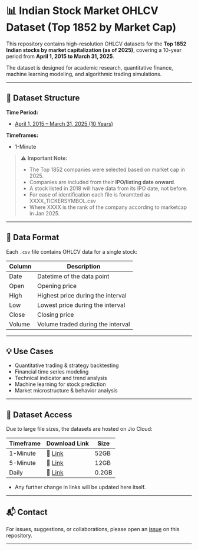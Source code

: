 # 📊 Indian Stock Market OHLCV Dataset (Top 1852 by Market Cap)

This repository contains high-resolution OHLCV datasets for the **Top 1852 Indian stocks by market capitalization (as of 2025)**, covering a 10-year period from **April 1, 2015 to March 31, 2025**.

The dataset is designed for academic research, quantitative finance, machine learning modeling, and algorithmic trading simulations.

---

## 📁 Dataset Structure

**Time Period:**
- [April 1, 2015 – March 31, 2025 (10 Years)](https://www.jioaicloud.com/l/?u=ykHtPBk5M9LBta25jXU8ai12hyCA3IDaYMnh7lErJRAjmeJF4tmxEro_jRhA-XnnhIb)

**Timeframes:**
- 1-Minute

> ⚠️ **Important Note:**  
> - The Top 1852 companies were selected based on market cap in 2025.  
> - Companies are included from their **IPO/listing date onward**.  
> - A stock listed in 2018 will have data from its IPO date, not before.
> - For ease of identification each file is foramtted as XXXX_TICKERSYMBOL.csv
> - Where XXXX is the rank of the company according to marketcap in Jan 2025.

---

## 📄 Data Format

Each `.csv` file contains OHLCV data for a single stock:

| Column | Description |
|--------|-------------|
| Date   | Datetime of the data point |
| Open   | Opening price |
| High   | Highest price during the interval |
| Low    | Lowest price during the interval |
| Close  | Closing price |
| Volume | Volume traded during the interval |

---

## 💡 Use Cases

- Quantitative trading & strategy backtesting  
- Financial time series modeling  
- Technical indicator and trend analysis  
- Machine learning for stock prediction  
- Market microstructure & behavior analysis  

---

## 📂 Dataset Access

Due to large file sizes, the datasets are hosted on Jio Cloud:

| Timeframe | Download Link | Size |
|-----------|----------------|-----|
| 1-Minute  | 🔗 [Link](https://www.jioaicloud.com/l/?u=4S95YBAHCDfyLBZjENZmesps5hSpeFZuEHLMdK5DTSicCRGBReCNJ1Os5oAURrfOVaU) | 52GB |
| 5-Minute | 🔗 [Link](https://www.jioaicloud.com/l/?u=yWR_riafbBPRr6V660uZL-nZTR1his8G6LY8Eyv2kSOp1v5H7UoXJws8M5stiVGsjqE) | 12GB |
| Daily | 🔗 [Link](https://www.jioaicloud.com/l/?u=u01ixDBc-Brft-HnvIDWRm71lyfurvyFPzDEPo6VlUu8Pew6ykFDnJ1sv1f-M30aOe5) | 0.2GB |

- Any further change in links will be updated here itself. 
---

## 📬 Contact

For issues, suggestions, or collaborations, please open an [issue](https://github.com/bh1rg1v/algorithmic-trading/issues) on this repository.

---
